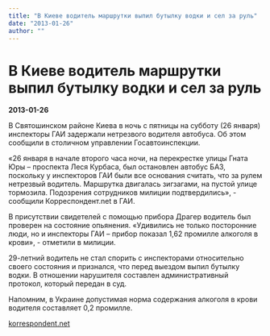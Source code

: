 ```yaml
---
title: "В Киеве водитель маршрутки выпил бутылку водки и сел за руль"
date: "2013-01-26"
author: ""
---
```


# В Киеве водитель маршрутки выпил бутылку водки и сел за руль

**2013-01-26** 

В Святошинском районе Киева в ночь с пятницы на субботу (26 января) инспекторы ГАИ задержали нетрезвого водителя автобуса. Об этом сообщили в столичном управлении Госавтоинспекции.

«26 января в начале второго часа ночи, на перекрестке улицы Гната Юры – проспекта Леся Курбаса, был остановлен автобус БАЗ, поскольку у инспекторов ГАИ были все основания считать, что за рулем нетрезвый водитель. Маршрутка двигалась зигзагами, на пустой улице тормозила. Подозрения сотрудников милиции подтвердились», - сообщили Корреспондент.net в ГАИ.

В присутствии свидетелей с помощью прибора Драгер водитель был проверен на состояние опьянения. «Удивились не только посторонние люди, но и инспекторы ГАИ – прибор показал 1,62 промилле алкоголя в крови», - отметили в милиции.

29-летний водитель не стал спорить с инспекторами относительно своего состояния и признался, что перед выездом выпил бутылку водки. В отношении нарушителя составлен административный протокол, который передан в суд.

Напомним, в Украине допустимая норма содержания алкоголя в крови водителя составляет 0,2 промилле.

[korrespondent.net](http://korrespondent.net/)